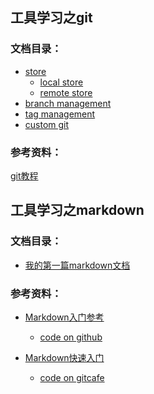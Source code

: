 工具学习之git
-----

### 文档目录：
* [store](git/note1_localstore.md)
    - [local store](git/note1_localstore.md)
    - [remote store](git/note2_remotestore.md)
* [branch management](git/note3_branchmanagement.md)
* [tag management](git/note4_tagmanagement.md)
* [custom git](git/note5_customgit.md)

### 参考资料：
[git教程](http://www.liaoxuefeng.com/wiki/0013739516305929606dd18361248578c67b8067c8c017b000)


工具学习之markdown
-----

### 文档目录：
* [我的第一篇markdown文档](README.md)

### 参考资料：
* [Markdown入门参考](http://xianbai.me/learn-md/)
    - [code on github](https://github.com/zhipc/Learning-Markdown)

* [Markdown快速入门](http://wowubuntu.com/markdown/basic.html)
    - [code on gitcafe](https://gitcafe.com/riku/Markdown-Syntax-CN/blob/master/README.md)

